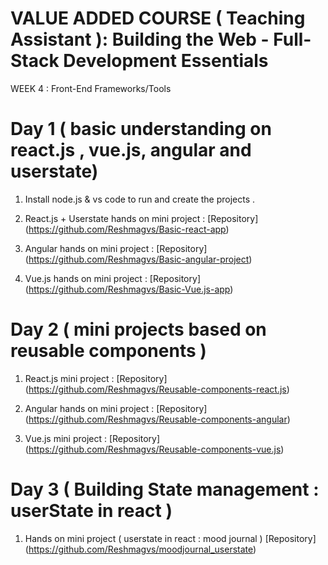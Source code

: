 # VALUE ADDED COURSE ( Teaching Assistant ): Building the Web - Full-Stack Development Essentials
WEEK 4 : Front-End Frameworks/Tools
# Day 1 ( basic understanding on react.js , vue.js, angular and userstate)

1. Install node.js & vs code to run and create the projects .

2. React.js + Userstate hands on mini project :
   [Repository] (https://github.com/Reshmagvs/Basic-react-app)
   
3. Angular hands on mini project :
   [Repository] (https://github.com/Reshmagvs/Basic-angular-project)

4. Vue.js hands on mini project :
   [Repository] (https://github.com/Reshmagvs/Basic-Vue.js-app)

# Day 2 ( mini projects based on reusable components )

1. React.js mini project :
   [Repository] (https://github.com/Reshmagvs/Reusable-components-react.js)
   
3. Angular hands on mini project :
   [Repository] (https://github.com/Reshmagvs/Reusable-components-angular)

4. Vue.js mini project :
   [Repository] (https://github.com/Reshmagvs/Reusable-components-vue.js)

   
# Day 3 ( Building State management : userState in react )

1. Hands on mini project ( userstate in react : mood journal )
   [Repository] (https://github.com/Reshmagvs/moodjournal_userstate)
